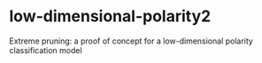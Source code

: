 # low-dimensional-polarity2
Extreme pruning: a proof of concept for a low-dimensional polarity classification model
